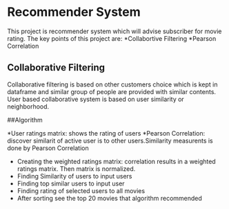 # Recommender System

This project is recommender system which will advise subscriber for movie rating. The key points of this project are:
*Collabortive Filtering
*Pearson Correlation

## Collaborative Filtering
Collaborative filtering is based on other customers choice which is kept in dataframe and similar group of people are provided with similar contents. User based collaborative
system is based on user similarity or neighborhood.

##Algorithm

*User ratings matrix: shows the rating of users
*Pearson Correlation: discover similarit of active user is to other users.Similarity measurents is done by Pearson Correlation  
* Creating the weighted ratings matrix: correlation results in a weighted ratings matrix. Then matrix is normalized. 
* Finding Similarity of users to input users
* Finding top similar users to input user
* Finding rating of selected users to all movies
* After sorting see the top 20 movies that algorithm recommended

